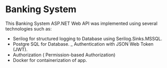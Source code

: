 # Banking System

This Banking System ASP.NET Web API was implemented using several technologies such as:
- Serilog for structured logging to Database using Serilog.Sinks.MSSQL.
- Postgre SQL for Database.
_ Authentication with JSON Web Token (JWT).
- Authorization ( Permission-based Authorization)
- Docker for containerization of app.
